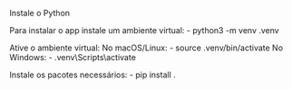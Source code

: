 Instale o Python

Para instalar o app instale um ambiente virtual:
    - python3 -m venv .venv

Ative o ambiente virtual:
    No macOS/Linux:
        - source .venv/bin/activate
    No Windows:
        - .venv\Scripts\activate

Instale os pacotes necessários:
    - pip install .